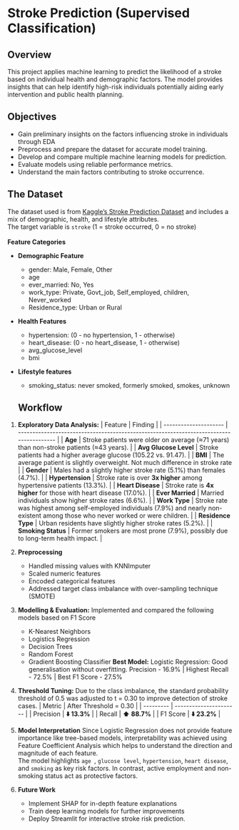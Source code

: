 # Stroke Prediction (Supervised Classification)

## Overview
This project applies machine learning to predict the likelihood of a stroke based on individual health and demographic factors. The model provides insights that can help identify high-risk individuals potentially aiding early intervention and public health planning.

## Objectives
- Gain preliminary insights on the factors influencing stroke in individuals through EDA
- Preprocess and prepare the dataset for accurate model training.
- Develop and compare multiple machine learning models for prediction.
- Evaluate models using reliable performance metrics.
- Understand the main factors contributing to stroke occurrence.

## The Dataset
The dataset used is from [Kaggle’s Stroke Prediction Dataset](https://www.kaggle.com/datasets/fedesoriano/stroke-prediction-dataset) and includes a mix of demographic, health, and lifestyle attributes.
<br>The target variable is `stroke` (1 = stroke occurred, 0 = no stroke)</br>
<br>**Feature Categories</br>**
- **Demographic Feature**
  - gender: Male, Female, Other
  - age
  - ever_married: No, Yes
  - work_type: Private, Govt_job, Self_employed, children, Never_worked
  - Residence_type: Urban or Rural

- **Health Features**
  - hypertension: (0 - no hypertension, 1 - otherwise)
  - heart_disease: (0 - no heart_disease, 1 - otherwise)
  - avg_glucose_level
  - bmi
 
- **Lifestyle features**
  - smoking_status: never smoked, formerly smoked, smokes, unknown
   
  ## Workflow
1. **Exploratory Data Analysis:**
    | Feature               | Finding                                                                                 |
    | --------------------- | --------------------------------------------------------------------------------------- |
    | **Age**               | Stroke patients were older on average (≈71 years) than non-stroke patients (≈43 years). |
    | **Avg Glucose Level** | Stroke patients had a higher average glucose (105.22 vs. 91.47).                          |
    | **BMI**               | The average patient is slightly overweight. Not much difference in stroke rate                                   |
    | **Gender**            | Males had a slightly higher stroke rate (5.1%) than females (4.7%).                     |
    | **Hypertension**      | Stroke rate is over **3x higher** among hypertensive patients (13.3%).                  |
    | **Heart Disease**     | Stroke rate is **4x higher** for those with heart disease (17.0%).                      |
    | **Ever Married**      | Married individuals show higher stroke rates (6.6%).                                    |
    | **Work Type**         | Stroke rate was highest among self-employed individuals (7.9%) and nearly non-existent among those who never worked or were children.                          |
    | **Residence Type**    | Urban residents have slightly higher stroke rates (5.2%).                               |
    | **Smoking Status**    | Former smokers are most prone (7.9%), possibly due to long-term health impact.          |


2. **Preprocessing**
    - Handled missing values with KNNImputer
    - Scaled numeric features
    - Encoded categorical features
    - Addressed target class imbalance with over-sampling technique (SMOTE)

3. **Modelling & Evaluation:** Implemented and compared the following models based on F1 Score
    - K-Nearest Neighbors
    - Logistics Regression
    - Decision Trees
    - Random Forest
    - Gradient Boosting Classifier
  **Best Model:** Logistic Regression: Good generalisation without overfitting. Precision - 16.9% | Highest Recall - 72.5% | Best F1 Score - 27.5% 

4. **Threshold Tuning:** Due to the class imbalance, the standard probability threshold of 0.5 was adjusted to t = 0.30 to improve detection of stroke cases.
    | Metric    | After Threshold = 0.30 |
    | --------- | ---------------------- |
    | Precision | **⬇️ 13.3%**              |
    | Recall    | **⬆️ 88.7%**              |
    | F1 Score  | **⬇️ 23.2%**              |

5. **Model Interpretation**
    Since Logistic Regression does not provide feature importance like tree-based models, interpretability was achieved using Feature Coefficient Analysis which helps to understand the direction and magnitude of each feature.
     <br>The model highlights `age `, `glucose level`, `hypertension`, `heart disease`, and `smoking` as key risk factors. In contrast,  active employment and non-smoking status act as protective factors.

6. **Future Work**
   - Implement SHAP for in-depth feature explanations
   - Train deep learning models for further improvements
   - Deploy Streamlit for interactive stroke risk prediction.
